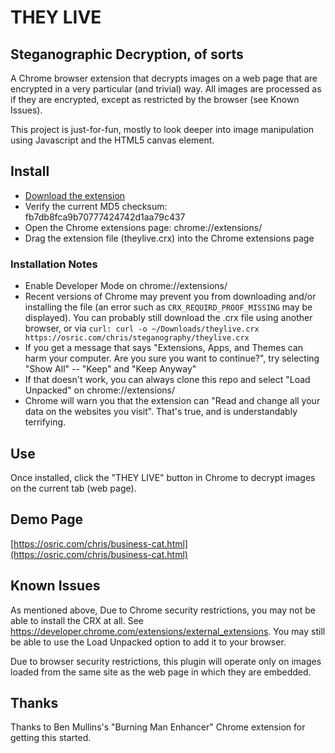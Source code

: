 THEY LIVE
=========
Steganographic Decryption, of sorts
-----------------------------------

A Chrome browser extension that decrypts images on 
a web page that are encrypted in a very particular 
(and trivial) way. All images are processed as if 
they are encrypted, except as restricted by the
browser (see Known Issues).

This project is just-for-fun, mostly to look deeper
into image manipulation using Javascript and the 
HTML5 canvas element.

Install
-------

* [Download the extension](https://osric.com/chris/steganography/theylive.crx)
* Verify the current MD5 checksum: fb7db8fca9b70777424742d1aa79c437
* Open the Chrome extensions page: chrome://extensions/
* Drag the extension file (theylive.crx) into the Chrome extensions page

### Installation Notes

* Enable Developer Mode on chrome://extensions/
* Recent versions of Chrome may prevent you from downloading and/or installing the file (an error such as `CRX_REQUIRD_PROOF_MISSING` may be displayed). You can probably still download the .crx file using another browser, or via `curl: curl -o ~/Downloads/theylive.crx https://osric.com/chris/steganography/theylive.crx`
* If you get a message that says "Extensions, Apps, and Themes can harm your computer. Are you sure you want to continue?", try selecting "Show All" -- "Keep" and "Keep Anyway"
* If that doesn't work, you can always clone this repo and select "Load Unpacked" on chrome://extensions/
* Chrome will warn you that the extension can "Read and change all your data on the websites you visit". That's true, and is understandably terrifying.

Use
---
Once installed, click the "THEY LIVE" button in Chrome 
to decrypt images on the current tab (web page).

Demo Page
---------
[https://osric.com/chris/business-cat.html](https://osric.com/chris/business-cat.html)

Known Issues
------------
As mentioned above, Due to Chrome security restrictions, you may not be able to install the CRX at all. See https://developer.chrome.com/extensions/external_extensions. You may still be able to use the Load Unpacked option to add it to your browser.

Due to browser security restrictions, this plugin will 
operate only on images loaded from the same site as the 
web page in which they are embedded.

Thanks
------
Thanks to Ben Mullins's "Burning Man Enhancer" Chrome extension
for getting this started.
